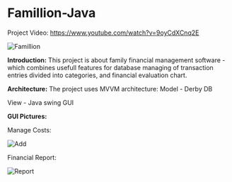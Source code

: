# Famillion-Java

Project Video: https://www.youtube.com/watch?v=9oyCdXCnq2E

![Famillion](https://user-images.githubusercontent.com/7150655/122900189-2288be80-d355-11eb-8568-467aa4dc73af.png)

**Introduction:** This project is about family financial management software - which combines usefull features for database managing of transaction entries divided into categories, and financial evaluation chart.

**Architecture:** The project uses MVVM architecture:
Model - Derby DB

View - Java swing GUI

**GUI Pictures:**

Manage Costs:

![Add](https://user-images.githubusercontent.com/7150655/122900226-2a486300-d355-11eb-827d-52734e5d7a00.png)

Financial Report:

![Report](https://user-images.githubusercontent.com/7150655/122900250-2fa5ad80-d355-11eb-9c2b-885d55aa87e1.png)
